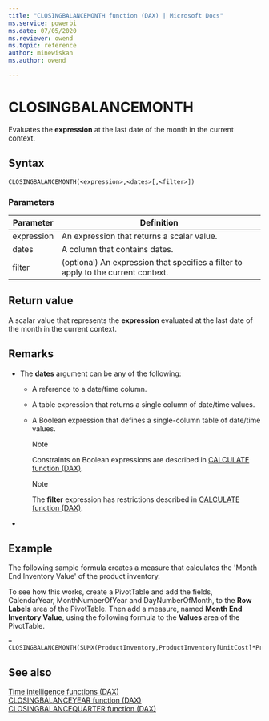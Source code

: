 ```yaml
---
title: "CLOSINGBALANCEMONTH function (DAX) | Microsoft Docs"
ms.service: powerbi 
ms.date: 07/05/2020
ms.reviewer: owend
ms.topic: reference
author: minewiskan
ms.author: owend

---
```

# CLOSINGBALANCEMONTH

Evaluates the **expression** at the last date of the month in the current context.  
  
## Syntax  
  
```dax
CLOSINGBALANCEMONTH(<expression>,<dates>[,<filter>])  
```
  
### Parameters  
  
|Parameter|Definition|  
|-------------|--------------|  
|expression|An expression that returns a scalar value.|  
|dates|A column that contains dates.|  
|filter|(optional) An expression that specifies a filter to apply to the current context.|  
  
## Return value

A scalar value that represents the **expression** evaluated at the last date of the month in the current context.  
  
## Remarks

- The **dates** argument can be any of the following:  
  
  - A reference to a date/time column.  
  
  - A table expression that returns a single column of date/time values.  
  
  - A Boolean expression that defines a single-column table of date/time values.  
  
    > [!NOTE]  
    > Constraints on Boolean expressions are described in [CALCULATE function &#40;DAX&#41;](calculate-function-dax.md).  
  
    > [!NOTE]  
    > The **filter** expression has restrictions described in [CALCULATE function &#40;DAX&#41;](calculate-function-dax.md).  
  
- 
  
## Example

The following sample formula creates a measure that calculates the 'Month End Inventory Value' of the product inventory.  
  
To see how this works, create a PivotTable and add the fields, CalendarYear, MonthNumberOfYear and DayNumberOfMonth, to the **Row Labels** area of the PivotTable. Then add a measure, named **Month End Inventory Value**, using the following formula to the **Values** area of the PivotTable.  
  
```dax
= CLOSINGBALANCEMONTH(SUMX(ProductInventory,ProductInventory[UnitCost]*ProductInventory[UnitsBalance]),DateTime[DateKey])  
```
  
## See also

[Time intelligence functions &#40;DAX&#41;](time-intelligence-functions-dax.md)  
[CLOSINGBALANCEYEAR function &#40;DAX&#41;](closingbalanceyear-function-dax.md)  
[CLOSINGBALANCEQUARTER function &#40;DAX&#41;](closingbalancequarter-function-dax.md)  
